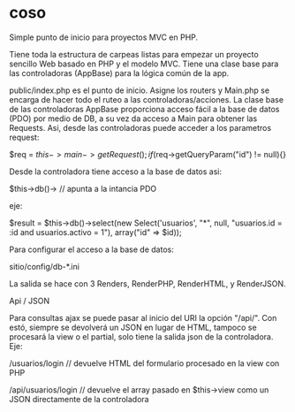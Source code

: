 # coso
 Simple punto de inicio para proyectos MVC en PHP.
 
 Tiene toda la estructura de carpeas listas para empezar un proyecto sencillo Web basado en PHP y el modelo MVC. 
 Tiene una clase base para las controladoras (AppBase) para la lógica común de la app.
 
 public/index.php es el punto de inicio. Asigne los routers y Main.php se encarga de hacer todo el ruteo a las controladoras/acciones.
 La clase base de las controladoras AppBase proporciona acceso fácil a la base de datos (PDO) por medio de DB, a su vez da acceso a Main para obtener las Requests.
 Asi, desde las controladoras puede acceder a los parametros request:
  
   $req = $this->main->getRequest();
   if($req->getQueryParam("id") != null){}

Desde la controladora tiene acceso a la base de datos asi:

  $this->db()->  // apunta a la intancia PDO
 
  eje: 
 
  $result = $this->db()->select(new Select('usuarios', "*", null, "usuarios.id = :id and usuarios.activo = 1"), array("id" => $id));
 
 Para configurar el acceso a la base de datos:
 
  sitio/config/db-*.ini
  
La salida se hace con 3 Renders, RenderPHP, RenderHTML, y RenderJSON. 

Api / JSON

Para consultas ajax se puede pasar al inicio del URI la opción "/api/". Con estó, siempre se devolverá un JSON en lugar de HTML, tampoco se procesará la view o el partial, solo tiene la salida json de la controladora. Eje:

 /usuarios/login       // devuelve HTML del formulario procesado en la view con PHP
 
 /api/usuarios/login   // devuelve el array pasado en $this->view como un JSON directamente de la controladora
